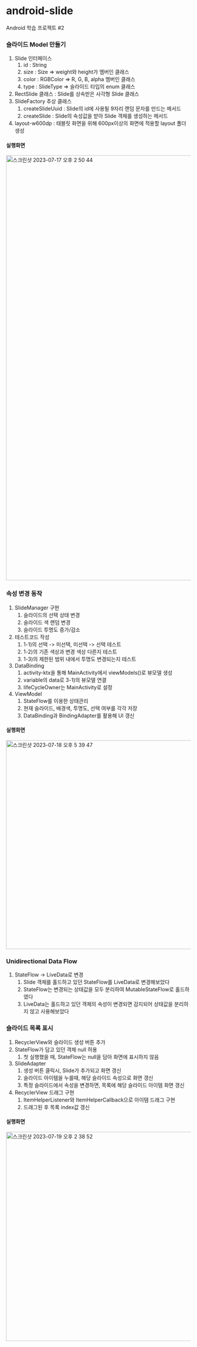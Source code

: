 # android-slide
Android 학습 프로젝트 #2

### 슬라이드 Model 만들기

1. Slide 인터페이스
   1) id : String
   2) size : Size => weight와 height가 멤버인 클래스
   3) color : RGBColor => R, G, B, alpha 멤버인 클래스
   4) type : SlideType => 슬라이드 타입의 enum 클래스
2. RectSlide 클래스 : Slide를 상속받은 사각형 Slide 클래스
3. SlideFactory 추상 클래스
   1) createSlideUuid : Slide의 id에 사용될 9자리 랜덤 문자를 만드는 메서드
   2) createSlide : Slide의 속성값을 받아 Slide 객체를 생성하는 메서드
4. layout-w600dp : 태블릿 화면을 위해 600px이상의 화면에 적용할 layout 폴더 생성

#### 실행화면
<img width="1158" alt="스크린샷 2023-07-17 오후 2 50 44" src="https://github.com/SeungWoo-Ahn/android-slide/assets/78468001/f0fdf137-37a5-425f-9dea-a8160a75b4d6">


### 속성 변경 동작

1. SlideManager 구현
   1) 슬라이드의 선택 상태 변경
   2) 슬라이드 색 랜덤 변경
   3) 슬라이드 투명도 증가/감소
2. 테스트코드 작성
   1) 1-1)의 선택 -> 미선택, 미선택 -> 선택 테스트
   2) 1-2)의 기존 색상과 변경 색상 다른지 테스트
   3) 1-3)의 제한된 범위 내에서 투명도 변경되는지 테스트
3. DataBinding
   1) activity-ktx을 통해 MainActivity에서 viewModels()로 뷰모델 생성
   2) variable의 data로 3-1)의 뷰모델 연결
   3) lifeCycleOwner는 MainActivity로 설정
4. ViewModel
   1) StateFlow를 이용한 상태관리
   2) 현재 슬라이드, 배경색, 투명도, 선택 여부를 각각 저장
   3) DataBinding과 BindingAdapter를 활용해 UI 갱신

#### 실행화면
<img width="569" alt="스크린샷 2023-07-18 오후 5 39 47" src="https://github.com/SeungWoo-Ahn/android-slide/assets/78468001/3be7846f-55ea-4be9-b2c3-a661d5295d3e">


### Unidirectional Data Flow

1. StateFlow -> LiveData로 변경
   1) Slide 객체를 홀드하고 있던 StateFlow를 LiveData로 변경해보았다
   2) StateFlow는 변경되는 상태값을 모두 분리하여 MutableStateFlow로 홀드하였다
   3) LiveData는 홀드하고 있던 객체의 속성이 변경되면 감지되어 상태값을 분리하지 않고 사용해보았다
  

### 슬라이드 목록 표시

1. RecyclerView와 슬라이드 생성 버튼 추가
2. StateFlow가 담고 있던 객체 null 허용
   1) 첫 실행했을 때, StateFlow는 null을 담아 화면에 표시하지 않음
3. SlideAdapter
   1) 생성 버튼 클릭시, Slide가 추가되고 화면 갱신
   2) 슬라이드 아이템을 누를때, 해당 슬라이드 속성으로 화면 갱신
   3) 특정 슬라이드에서 속성을 변경하면, 목록에 해당 슬라이드 아이템 화면 갱신
4. RecyclerView 드래그 구현
   1) ItemHelperListener와 ItemHelperCallback으로 아이템 드래그 구현
   2) 드래그된 후 목록 index값 갱신
  
#### 실행화면
<img width="570" alt="스크린샷 2023-07-19 오후 2 38 52" src="https://github.com/SeungWoo-Ahn/android-slide/assets/78468001/4f080be3-433a-4ee0-b6b7-1925b02d6c81">
